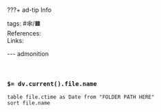 ???+ ad-tip Info

tags: #🕸️/🟧️  
References:   
Links: 

--- admonition

<br>

### `$= dv.current().file.name`
 
```dataview
table file.ctime as Date from "FOLDER PATH HERE"
sort file.name
```